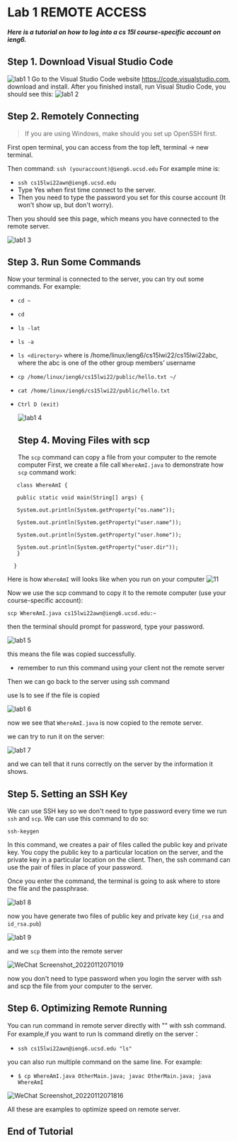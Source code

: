 # Lab 1 REMOTE ACCESS

***Here is a tutorial on how to log into a cs 15l course-specific account on ieng6.***

## Step 1. Download Visual Studio Code

![lab1 1](https://user-images.githubusercontent.com/97600878/149136487-f3ce64e3-9c35-4ff7-bc74-b65f3e28d578.png)
Go to the Visual Studio Code website https://code.visualstudio.com, download and install.
After you finished install, run Visual Studio Code, you should see this:
![lab1 2](https://user-images.githubusercontent.com/97600878/149136788-28b656f0-d425-4064-8740-f3ba68e86279.png)

## Step 2. Remotely Connecting

>If you are using Windows, make should you set up OpenSSH first.

First open terminal, you can access from the top left, terminal -> new terminal.

Then command: `ssh (youraccount)@ieng6.ucsd.edu`
For example mine is:
- `ssh cs15lwi22awn@ieng6.ucsd.edu`
- Type Yes when first time connect to the server.
- Then you need to type the password you set for this course account (It won't show up, but don't worry).

Then you should see this page, which means you have connected to the remote server.

![lab1 3](https://user-images.githubusercontent.com/97600878/149138744-647938a5-bc25-4256-ab72-c471031ab26d.png)

## Step 3. Run Some Commands

Now your terminal is connected to the server, you can try out some commands. For example:

- `cd ~`
- `cd`
- `ls -lat`
- `ls -a`
- `ls <directory>` where <directory> is /home/linux/ieng6/cs15lwi22/cs15lwi22abc, where the abc is one of the other group members’ username
- `cp /home/linux/ieng6/cs15lwi22/public/hello.txt ~/`
- `cat /home/linux/ieng6/cs15lwi22/public/hello.txt`
- `Ctrl D (exit)`
  
  ![lab1 4](https://user-images.githubusercontent.com/97600878/149139644-b44b6c46-bd23-457d-a437-3e381c75e5e3.png)

  ## Step 4. Moving Files with scp
  
  The `scp` command can copy a file from your computer to the remote computer
  First, we create a file call `WhereAmI.java` to demonstrate how `scp` command work:

 ```
    class WhereAmI {
  
    public static void main(String[] args) {
  
    System.out.println(System.getProperty("os.name"));
  
    System.out.println(System.getProperty("user.name"));
  
    System.out.println(System.getProperty("user.home"));
  
    System.out.println(System.getProperty("user.dir"));
    }
  
   }
  ```
  
  Here is how `WhereAmI` will looks like when you run on your computer
  ![11](https://user-images.githubusercontent.com/97600878/149141050-5401e811-f830-4dd8-ab02-43e43d9b45d3.png)
  
  Now we use the scp command to copy it to the remote computer (use your course-specific account):
  
  `scp WhereAmI.java cs15lwi22awn@ieng6.ucsd.edu:~`
  
  then the terminal should prompt for password, type your password.
  
  ![lab1 5](https://user-images.githubusercontent.com/97600878/149144517-ca99b98d-e782-402f-afb2-291e70c79ca8.png)
  
  this means the file was copied successfully.
  
  - remember to run this command using your client not the remote server
  
  Then we can go back to the server using ssh command
  
  use ls to see if the file is copied
  
  ![lab1 6](https://user-images.githubusercontent.com/97600878/149144734-1d8d5858-9b43-408f-80b2-ed65ed7f0afe.png)
  
  now we see that `WhereAmI.java` is now copied to the remote server. 
  
  we can try to run it on the server:
  
  ![lab1 7](https://user-images.githubusercontent.com/97600878/149144995-a68e9737-873c-4335-bf62-b1231655c9fe.png)
  
  and we can tell that it runs correctly on the server by the information it shows.
 
  ## Step 5. Setting an SSH Key
  
  We can use SSH key so we don't need to type password every time we run `ssh` and `scp`. 
  We can use this command to do so:
  
  `ssh-keygen`
  
  In this command, we creates a pair of files called the public key and private key. You copy the public key to a particular location on the server, and the private key in a 
  particular location on the client. Then, the ssh command can use the pair of files in place of your password.
  
  Once you enter the command, the terminal is going to ask where to store the file and the passphrase.
  
  ![lab1 8](https://user-images.githubusercontent.com/97600878/149162125-7c13f247-9fb8-4d45-8c65-ee5f27f88302.png)

  now you have generate two files of public key and private key (`id_rsa` and `id_rsa.pub`)
  
  ![lab1 9](https://user-images.githubusercontent.com/97600878/149162308-5be050d0-26bf-4043-8035-d4d1c0d52150.png)
  
  and we `scp` them into the remote server
  
  ![WeChat Screenshot_20220112071019](https://user-images.githubusercontent.com/97600878/149166883-00a4bbc7-ad3b-4fea-adba-74a3308bec71.png)
  
  now you don't need to type password when you login the server with ssh and scp the file from your computer to the server.
  
  
  ## Step 6. Optimizing Remote Running
  
  You can run command in remote server directly with "" with ssh command. For example,if you want to run ls command diretly on the server：
  
  - `ssh cs15lwi22awn@ieng6.ucsd.edu "ls"`
  
  you can also run multiple command on the same line. For example:
  
  - `$ cp WhereAmI.java OtherMain.java; javac OtherMain.java; java WhereAmI`
  
 ![WeChat Screenshot_20220112071816](https://user-images.githubusercontent.com/97600878/149168375-e5517419-d287-41b5-b260-fcccfcf96ad1.png)

  All these are examples to optimize speed on remote server.
  
## End of Tutorial
  
